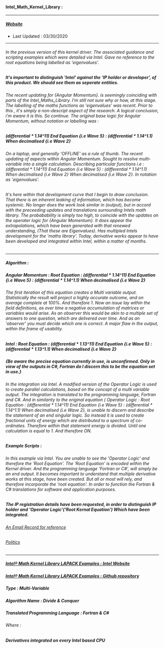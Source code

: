 

#### Intel_Math_Kernel_Library : 

---

##### [Website](https://software.intel.com/content/www/us/en/develop/tools/math-kernel-library.html)

- Last Updated : 03/30/2020

--- 

###### In the previous version of this kernel driver. The associated guidance and scripting examples which were detailed via Intel. Gave no reference to the root equations being  labelled as 'eigenvalues'. 

##### It's important to distinguish 'Intel' against the 'IP holder or developer', of this product. We should see them as seperate entities.   

######  The recent updating for {Angular Momentum}. is seemingly coinciding with parts of the Intel_Maths_Library. I'm still not sure why or how, at this stage. The labelling of the maths functions as 'eigenvalues' was recent. Prior to this , it's simply a non-descript aspect of the research. A logical conclusion, i'm aware it is this. So continue. The original base logic for Angular Momentum, without notation or labelling was :


##### (differential * 1.14^11) End Equation {i.e Wave 5} : (differential * 1.14^1.1) When decimalised {i.e Wave 2}


###### On a laptop, and generally 'OFFLINE' as a rule of thumb. The recent updating of aspects within Angular Momentum. Sought to resolve multi-variable into a single calculation. Describing particular functions i.e : (differential * 1.14^11) End Equation {i.e Wave 5} : (differential * 1.14^1.1) When decimalised {i.e Wave 2} When decimalised {i.e Wave 2}. In notation as 'eigenvalues'. 
###### It's here within that development curve that I begin to draw conclusion. That there is an inherent leaking of information, which has become systemic. No longer does the work look similar in (output), but in accord with the preceeding updates and translations surrounding Intels math library. The probabability is simply too high, to coincide with the updates on the operater logic for {Angular Momentum}. It does appear the extrapolations, which have been generated with that renewed understanding, (That these are Eigenvalues). Has multipled Intels development for the 'maths library'. Today, derivative works appear to have been developed and integrated within Intel, within a matter of months. 

---

##### Algorithm : 

##### Angular Momentum : Root Equation : (differential * 1.14^11) End Equation {i.e Wave 5} : (differential * 1.14^1.1) When decimalised {i.e Wave 2}
###### The first iteration of this equation creates a Multi variable output. Statistically the result will project a highly accurate outcome, and on average complete at 100%. And therefore 1. Now an issue lay within the field definitions, as over time a negative accumulation of matrices or variables would arise. As an observer this would be akin to a multiple set of answers to one question, which are delivered over time. And as an 'observer' you must decide which one is correct. A major flaw in the output, within the frame of usability.

##### Intel : Root Equation : (differential * 1.13^11) End Equation {i.e Wave 5} : (differential * 1.13^1.1) When decimalised {i.e Wave 2} 

##### {Be aware the precise equation currently in use, is unconfirmed. Only in view of the outputs in C#, Fortran do I discern this to be the equation set in use.}

###### In the integration via Intel. A modified version of the Operator Logic is used to create parallel calculations, based on the concept of a multi variable output. The integration is translated to the programming language, Fortran and C#. And in similarity to the original equation ( Operator Logic : Root Equation : (differential * 1.14^11) End Equation {i.e Wave 5} : (differential * 1.14^1.1) When decimalised {i.e Wave 2}, is unable to discern and describe the statement of an end singular logic. So instead it is used to create fractional units of energy which are distributed to a spectrum of co-ordinates. Therefore within that statement energy is divided. Until one calculation is equal to 1. And therefore ON.

##### Example Scripts :  
###### In this example via Intel. You are unable to see the 'Operator Logic' and therefore the 'Root Equation'. The 'Root Equation' is encoded within the Kernel driver. And the programming language 'Fortran or C#', will simply be an end output. It becomes important to understand that multiple derivative works at this stage, have been created. But all or most will rely, and therefore incorporate the 'root equation'. In order to function the Fortran & C# translations for software and application purposes. 

##### The IP registration details have been requested, in order to distinguish IP holder and 'Operator Logic'('Root Kernal Equation') Which have been integrated. 
###### <a href="https://play.google.com/store/books/details?id=9OzvDwAAQBAJ" target="_blank"> An Email Record for reference </a>

###### <a href="https://www.youtube.com/watch?v=jh8ktNsie0I" target="_blank">Politics </a>

---

##### [Intel® Math Kernel Library LAPACK Examples : Intel Website](https://software.intel.com/sites/products/documentation/doclib/mkl_sa/11/mkl_lapack_examples/singular_driver.htm)
##### [Intel® Math Kernel Library LAPACK Examples : Github repository](https://github.com/eckohaus/2020_Security_Flaws/blob/master/Web_Technologies/In_Play/Intel_Math_Kernel_Library.md)

#####  Type : Multi-Variable 
#####  Algorithm Name : Divide & Conquer
#####  Translated Programming Language : Fortran & C#

###### Where  :
#####  Derivatives integrated on every Intel based CPU

